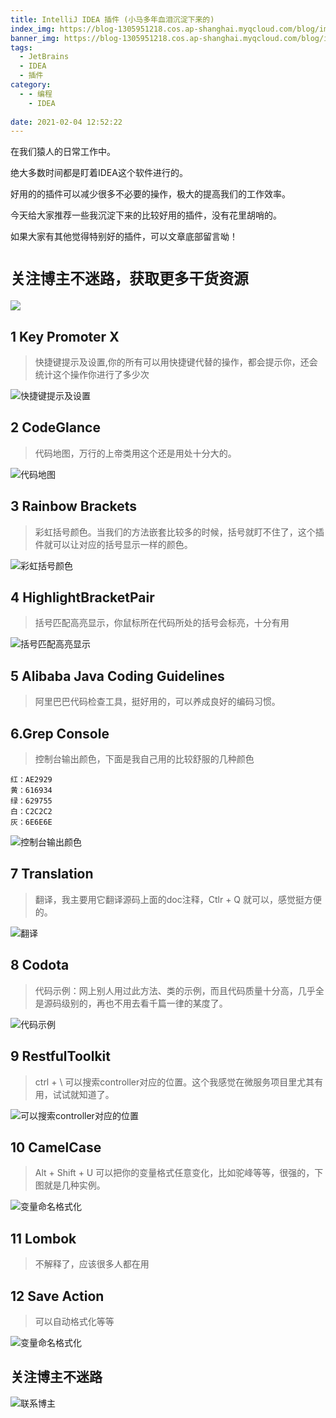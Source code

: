 ```yaml
---
title: IntelliJ IDEA 插件 (小马多年血泪沉淀下来的)
index_img: https://blog-1305951218.cos.ap-shanghai.myqcloud.com/blog/image/articleBg/1(7).jpg
banner_img: https://blog-1305951218.cos.ap-shanghai.myqcloud.com/blog/image/articleBg/1(7).jpg
tags:
  - JetBrains
  - IDEA
  - 插件
category:
  - - 编程
    - IDEA
 
date: 2021-02-04 12:52:22
---
```


在我们猿人的日常工作中。

绝大多数时间都是盯着IDEA这个软件进行的。

好用的的插件可以减少很多不必要的操作，极大的提高我们的工作效率。

今天给大家推荐一些我沉淀下来的比较好用的插件，没有花里胡哨的。

如果大家有其他觉得特别好的插件，可以文章底部留言呦！

<!-- more -->

# `关注博主不迷路，获取更多干货资源`

![](https://github-edu-student-id-card-basic-1305951218.cos.ap-shanghai.myqcloud.com/shouhou.jpg)

## 1 Key Promoter X

> 快捷键提示及设置,你的所有可以用快捷键代替的操作，都会提示你，还会统计这个操作你进行了多少次

![快捷键提示及设置](https://blog-1305951218.cos.ap-shanghai.myqcloud.com/blog/image/articleContent/IDEAPlugins/KeyPromoterX.png)

## 2 CodeGlance 

> 代码地图，万行的上帝类用这个还是用处十分大的。


![代码地图](https://blog-1305951218.cos.ap-shanghai.myqcloud.com/blog/image/articleContent/IDEAPlugins/CodeGlance.png)

## 3 Rainbow Brackets

> 彩虹括号颜色。当我们的方法嵌套比较多的时候，括号就盯不住了，这个插件就可以让对应的括号显示一样的颜色。

![彩虹括号颜色](https://blog-1305951218.cos.ap-shanghai.myqcloud.com/blog/image/articleContent/IDEAPlugins/RainbowBrackets.png)

## 4 HighlightBracketPair 

> 括号匹配高亮显示，你鼠标所在代码所处的括号会标亮，十分有用

![括号匹配高亮显示](https://blog-1305951218.cos.ap-shanghai.myqcloud.com/blog/image/articleContent/IDEAPlugins/HighlightBracketPair.png)

## 5 Alibaba Java Coding Guidelines

> 阿里巴巴代码检查工具，挺好用的，可以养成良好的编码习惯。

## 6.Grep Console

> 控制台输出颜色，下面是我自己用的比较舒服的几种颜色
> 
```
红：AE2929
黄：616934
绿：629755
白：C2C2C2
灰：6E6E6E
```

![控制台输出颜色](https://blog-1305951218.cos.ap-shanghai.myqcloud.com/blog/image/articleContent/IDEAPlugins/GrepConsole.png)

## 7 Translation

> 翻译，我主要用它翻译源码上面的doc注释，Ctlr + Q 就可以，感觉挺方便的。

![翻译](https://blog-1305951218.cos.ap-shanghai.myqcloud.com/blog/image/articleContent/IDEAPlugins/Translation.png)

## 8 Codota

> 代码示例：网上别人用过此方法、类的示例，而且代码质量十分高，几乎全是源码级别的，再也不用去看千篇一律的某度了。

![代码示例](https://blog-1305951218.cos.ap-shanghai.myqcloud.com/blog/image/articleContent/IDEAPlugins/Codota.png)

## 9 RestfulToolkit

> ctrl + \ 可以搜索controller对应的位置。这个我感觉在微服务项目里尤其有用，试试就知道了。

![可以搜索controller对应的位置](https://blog-1305951218.cos.ap-shanghai.myqcloud.com/blog/image/articleContent/IDEAPlugins/RestfulToolkit.png)

## 10 CamelCase

> Alt + Shift + U 可以把你的变量格式任意变化，比如驼峰等等，很强的，下图就是几种实例。

![变量命名格式化](https://blog-1305951218.cos.ap-shanghai.myqcloud.com/blog/image/articleContent/IDEAPlugins/CamelCase.png)

## 11 Lombok

> 不解释了，应该很多人都在用

## 12 Save Action

> 可以自动格式化等等

![变量命名格式化](https://blog-1305951218.cos.ap-shanghai.myqcloud.com/blog/image/articleContent/IDEAPlugins/CamelCase.png)

## 关注博主不迷路
![联系博主](https://github-edu-student-id-card-basic-1305951218.cos.ap-shanghai.myqcloud.com/shouhou.jpg)
